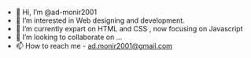 - 👋 Hi, I’m @ad-monir2001
- 👀 I’m interested in Web designing and development.
- 🌱 I’m currently expart on HTML and CSS , now focusing on Javascript
- 💞️ I’m looking to collaborate on ...
- 📫 How to reach me - ad.monir2001@gmail.com

<!---
ad-monir2001/ad-monir2001 is a ✨ special ✨ repository because its `README.md` (this file) appears on your GitHub profile.
You can click the Preview link to take a look at your changes.
--->
